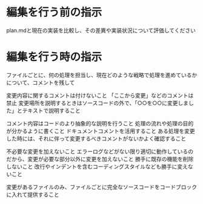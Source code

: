 # 編集を行う前の指示
plan.mdと現在の実装を比較し、その差異や実装状況について評価してください

# 編集を行う時の指示

ファイルごとに、何の処理を担当し、現在どのような戦略で処理を進めているかについて、コメントを残して

変更内容に関するコメントは付けないこと
「ここから変更」などのコメントは禁止
変更場所を説明するときはソースコードの外で、「○○を○○に変更しました」とテキストで説明すること

コメント内容はコードのより抽象的な説明を行うこと
処理の流れや処理の目的が分かるように書くこと
ドキュメントコメントを活用すること
ある処理を変更した時には、それに伴って変更するべきコメントがないかよく確認すること

不必要な変更を加えないこと
エラーログなどがない限り適切に動作しているのだから、変更が必要な部分以外に変更を加えないこと
勝手に既存の機能を削除しないこと
改行やインデントを含むコーディングスタイルなども勝手に変えないこと

変更があるファイルのみ、ファイルごとに完全なソースコードをコードブロックに入れて提供すること